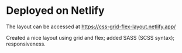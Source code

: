 # Deployed on Netlify

The layout can be accessed at  https://css-grid-flex-layout.netlify.app/

Created a nice layout using grid and flex; added SASS (SCSS syntax); responsiveness.
